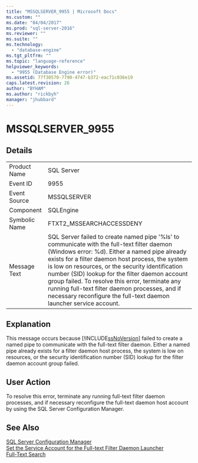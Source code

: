 ```yaml
---
title: "MSSQLSERVER_9955 | Microsoft Docs"
ms.custom: ""
ms.date: "04/04/2017"
ms.prod: "sql-server-2016"
ms.reviewer: ""
ms.suite: ""
ms.technology: 
  - "database-engine"
ms.tgt_pltfrm: ""
ms.topic: "language-reference"
helpviewer_keywords: 
  - "9955 (Database Engine error)"
ms.assetid: 77f30570-7790-4747-b372-eac71c036e19
caps.latest.revision: 26
author: "BYHAM"
ms.author: "rickbyh"
manager: "jhubbard"
---
```

# MSSQLSERVER_9955
  
## Details  
  
|||  
|-|-|  
|Product Name|SQL Server|  
|Event ID|9955|  
|Event Source|MSSQLSERVER|  
|Component|SQLEngine|  
|Symbolic Name|FTXT2_MSSEARCHACCESSDENY|  
|Message Text|SQL Server failed to create named pipe '%ls' to communicate with the full-text filter daemon (Windows error: %d). Either a named pipe already exists for a filter daemon host process, the system is low on resources, or the security identification number (SID) lookup for the filter daemon account group failed. To resolve this error, terminate any running full-text filter daemon processes, and if necessary reconfigure the full-text daemon launcher service account.|  
  
## Explanation  
This message occurs because [!INCLUDE[ssNoVersion](../../includes/ssnoversion-md.md)] failed to create a named pipe to communicate with the full-text filter daemon. Either a named pipe already exists for a filter daemon host process, the system is low on resources, or the security identification number (SID) lookup for the filter daemon account group failed.  
  
## User Action  
To resolve this error, terminate any running full-text filter daemon processes, and if necessary reconfigure the full-text daemon host account by using the SQL Server Configuration Manager.  
  
## See Also  
[SQL Server Configuration Manager](../Topic/SQL%20Server%20Configuration%20Manager.md)  
[Set the Service Account for the Full-text Filter Daemon Launcher](../Topic/Set%20the%20Service%20Account%20for%20the%20Full-text%20Filter%20Daemon%20Launcher.md)  
[Full-Text Search](../Topic/Full-Text%20Search.md)  
  
